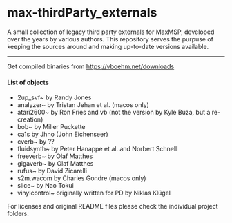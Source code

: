 # max-thirdParty_externals
A small collection of legacy third party externals for MaxMSP, developed over the years by various authors. This repository serves the purpuse of keeping the sources around and making up-to-date versions available.

------

Get compiled binaries from https://vboehm.net/downloads



#### List of objects

- 2up_svf~ by Randy Jones
- analyzer~ by Tristan Jehan et al. (macos only)
- atari2600~ by Ron Fries and vb (not the version by Kyle Buza, but a re-creation)
- bob~ by Miller Puckette
- ca1s by Jhno (John Eichenseer)
- cverb~ by ??
- fluidsynth~ by Peter Hanappe et al. and Norbert Schnell
- freeverb~ by Olaf Matthes
- gigaverb~ by Olaf Matthes
- rufus~ by David Zicarelli
- s2m.wacom by Charles Gondre (macos only)
- slice~ by Nao Tokui
- vinylcontrol~ originally written for PD by Niklas Klügel

For licenses and original README files please check the individual project folders.
